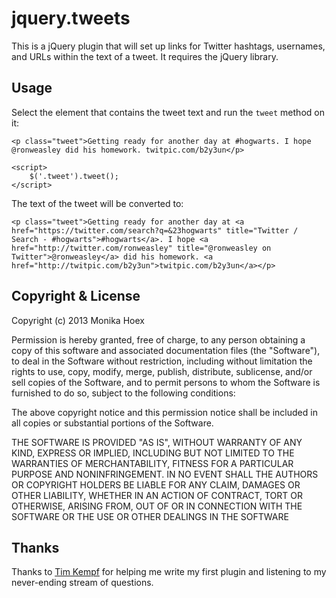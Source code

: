 # jquery.tweets

This is a jQuery plugin that will set up links for Twitter hashtags, usernames, and URLs within the text of a tweet. It requires the jQuery library.

## Usage

Select the element that contains the tweet text and run the `tweet` method on it:

    <p class="tweet">Getting ready for another day at #hogwarts. I hope @ronweasley did his homework. twitpic.com/b2y3un</p>

    <script>
        $('.tweet').tweet();
    </script>

The text of the tweet will be converted to:

    <p class="tweet">Getting ready for another day at <a href="https://twitter.com/search?q=&23hogwarts" title="Twitter / Search - #hogwarts">#hogwarts</a>. I hope <a href="http://twitter.com/ronweasley" title="@ronweasley on Twitter">@ronweasley</a> did his homework. <a href="http://twitpic.com/b2y3un">twitpic.com/b2y3un</a></p>

## Copyright & License

Copyright (c) 2013 Monika Hoex

Permission is hereby granted, free of charge, to any person obtaining a copy of this software and associated documentation files (the "Software"), to deal in the Software without restriction, including without limitation the rights to use, copy, modify, merge, publish, distribute, sublicense, and/or sell copies of the Software, and to permit persons to whom the Software is furnished to do so, subject to the following conditions:

The above copyright notice and this permission notice shall be included in all copies or substantial portions of the Software.

THE SOFTWARE IS PROVIDED "AS IS", WITHOUT WARRANTY OF ANY KIND, EXPRESS OR IMPLIED, INCLUDING BUT NOT LIMITED TO THE WARRANTIES OF MERCHANTABILITY, FITNESS FOR A PARTICULAR PURPOSE AND NONINFRINGEMENT. IN NO EVENT SHALL THE AUTHORS OR COPYRIGHT HOLDERS BE LIABLE FOR ANY CLAIM, DAMAGES OR OTHER LIABILITY, WHETHER IN AN ACTION OF CONTRACT, TORT OR OTHERWISE, ARISING FROM, OUT OF OR IN CONNECTION WITH THE SOFTWARE OR THE USE OR OTHER DEALINGS IN THE SOFTWARE

## Thanks

Thanks to [Tim Kempf](https://github.com/Fauntleroy) for helping me write my first plugin and listening to my never-ending stream of questions.